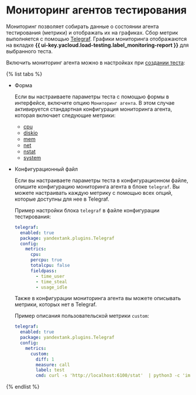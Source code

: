 # Мониторинг агентов тестирования

Мониторинг позволяет собирать данные о состоянии агента тестирования (метрики) и отображать их на графиках. Сбор метрик выполняется с помощью [Telegraf](https://github.com/influxdata/telegraf). Графики мониторинга отображаются на вкладке **{{ ui-key.yacloud.load-testing.label_monitoring-report }}** для выбранного теста.

Включить мониторинг агента можно в настройках при [создании теста](../operations/create-test-bucket.md#create-test):

{% list tabs %}

- Форма

  Если вы настраиваете параметры теста с помощью формы в интерфейсе, включите опцию `Мониторинг агента`. В этом случае активируется стандартная конфигурация мониторинга агента, которая включает следующие метрики:
   
  * [cpu](https://github.com/influxdata/telegraf/tree/master/plugins/inputs/cpu)
  * [diskio](https://github.com/influxdata/telegraf/tree/master/plugins/inputs/diskio)
  * [mem](https://github.com/influxdata/telegraf/tree/master/plugins/inputs/mem)
  * [net](https://github.com/influxdata/telegraf/tree/master/plugins/inputs/net)
  * [nstat](https://github.com/influxdata/telegraf/tree/master/plugins/inputs/nstat)
  * [system](https://github.com/influxdata/telegraf/tree/master/plugins/inputs/system)

- Конфигурационный файл

  Если вы настраиваете параметры теста в конфигурационном файле, опишите конфигурацию мониторинга агента в блоке `telegraf`. Вы можете настраивать каждую метрику с помощью всех опций, которые доступны для нее в Telegraf.

  Пример настройки блока `telegraf` в файле конфигурации тестирования:

  ```yaml
  telegraf:
    enabled: true
    package: yandextank.plugins.Telegraf
    config:
      metrics:
        cpu:
        percpu: true
        totalcpu: false
        fieldpass:
          - time_user
          - time_steal
          - usage_idle
  ```

  Также в конфигурации мониторинга агента вы можете описывать метрики, которых нет в Telegraf.

  Пример описания пользовательской метрики `custom`:
  
  ```yaml
  telegraf:
    enabled: true
    package: yandextank.plugins.Telegraf
    config:
      metrics:
        custom:
          diff: 1
          measure: call
          label: test
          cmd: curl -s 'http://localhost:6100/stat'  | python3 -c 'import sys, json; j = json.load(sys.stdin); print("\n".join(rerp(c["values"]["accept"]) for c in j["charts"] if c["name"] == "localqueue_wait_time"))'
  ```

{% endlist %}
